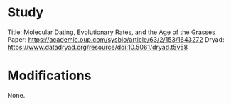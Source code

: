 # Study

Title: Molecular Dating, Evolutionary Rates, and the Age of the Grasses 
Paper: https://academic.oup.com/sysbio/article/63/2/153/1643272
Dryad: https://www.datadryad.org/resource/doi:10.5061/dryad.t5v58

# Modifications

None.
